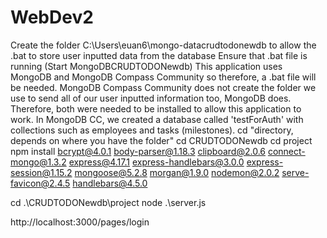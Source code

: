 # WebDev2

Create the folder C:\Users\euan6\mongo-datacrudtodonewdb to allow the .bat to store user inputted data from the database
Ensure that .bat file is running (Start MongoDBCRUDTODONewdb)
This application uses MongoDB and MongoDB Compass Community so therefore, a .bat file will be needed.
MongoDB Compass Community does not create the folder we use to send all of our user inputted information too, MongoDB does. 
Therefore, both were needed to be installed to allow this application to work. 
In MongoDB CC, we created a database called 'testForAuth' with collections such as employees and tasks (milestones).
cd "directory, depends on where you have the folder"
cd CRUDTODONewdb
cd project
npm install bcrypt@4.0.1 body-parser@1.18.3 clipboard@2.0.6 connect-mongo@1.3.2 express@4.17.1 express-handlebars@3.0.0 express-session@1.15.2 mongoose@5.2.8 morgan@1.9.0 nodemon@2.0.2 serve-favicon@2.4.5 handlebars@4.5.0

cd .\CRUDTODONewdb\project
node .\server.js

http://localhost:3000/pages/login